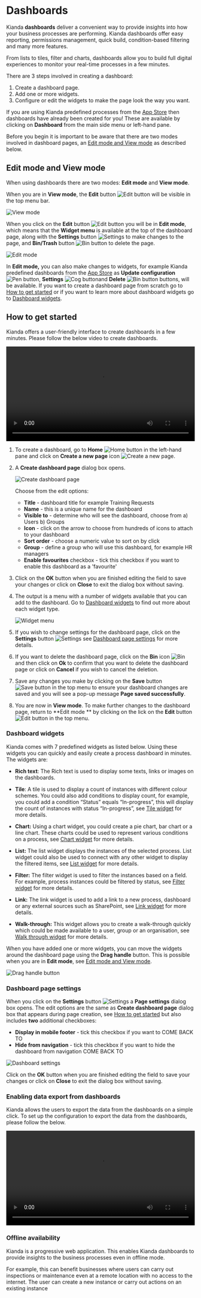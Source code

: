 # Dashboards #

Kianda **dashboards** deliver a convenient way to provide insights into how your business processes are performing. Kianda dashboards offer easy reporting, permissions management, quick build, condition-based filtering and many more features.

From lists to tiles, filter and charts, dashboards allow you to build full digital experiences to monitor your real-time processes in a few minutes. 

There are 3 steps involved in creating a dashboard:

1. Create a dashboard page.
2. Add one or more widgets.
3. Configure or edit the widgets to make the page look the way you want.

If you are using Kianda predefined processes from the [App Store](#platform/appstore.md) then dashboards have already been created for you! These are  available by clicking on **Dashboard** from the main side menu or left-hand pane.

Before you begin it is important to be aware that there are two modes involved in dashboard pages, an [Edit mode and View mode](#edit-mode-and-view-mode) as described below.



## Edit mode and View mode ##

When using dashboards there are two modes: **Edit mode** and **View mode**.

When you are in **View mode**, the **Edit** button ![Edit button](images/edit.png) will be visible in the top menu bar.

![View mode](images/dashboardgeneral.png)

When you click on the **Edit** button ![Edit button](images/edit.png) you will be in **Edit mode**, which means that the **Widget menu** is available at the top of the dashboard page, along with the **Settings** button ![Settings](images/settings.png) to make changes to the page, and **Bin/Trash** button ![Bin button](images/binicon.png) to delete the page.

![Edit mode](images/editmode.png)

In **Edit mode,** you can also make changes to widgets, for example Kianda predefined dashboards from the [App Store](#platform/appstore.md) as **Update configuration** ![Pen button](images/pen.png), **Settings** ![Cog button](images/cog.png)and **Delete** ![Bin button](images/bin.png) buttons, will be available. If you want to create a dashboard page from scratch go to [How to get started](#how-to-get-started) or if you want to learn more about dashboard widgets go to [Dashboard widgets](#dashboard-widgets).



## How to get started ##

Kianda offers a user-friendly interface to create dashboards in a few minutes. Please follow the below video to create dashboards.

<video width="100%" style="width:100%" controls>
    <source src="videos/updated_introduction_dashboard.mp4">
    Your browser does not support the video tag.
    </source>
</video>

1. To create a dashboard, go to **Home** ![Home button](images/home.png) in the left-hand pane and click on **Create a new page** icon ![Create a new page](images/createnew.png).

1. A **Create dashboard page** dialog box opens.

   ![Create dashboard page](images/createdashboard.png)

   Choose from the edit options:

   - **Title** - dashboard title for example Training Requests
   - **Name** - this is a unique name for the dashboard
   - **Visible to** - determine who will see the dashboard, choose from a) Users b) Groups 
   - **Icon** - click on the arrow to choose from hundreds of icons to attach to your dashboard
   - **Sort order** - choose a numeric value to sort on by click
   - **Group** - define a group who will use this dashboard, for example HR managers
   - **Enable favourites** checkbox - tick this checkbox if you want to enable this dashboard as a 'favourite'

1. Click on the **OK** button when you are finished editing the field to save your changes or click on **Close** to exit the dialog box without saving.

1. The output is a menu with a number of widgets available that you can add to the dashboard. Go to [Dashboard widgets](#dashboard-widgets) to find out more about each widget type.

   ![Widget menu](images/widgetmenu_resized.png)

1. If you wish to change settings for the dashboard page, click on the **Settings** button ![Settings](images/settings.png) see [Dashboard page settings](#dashboard-page-settings) for more details.

1. If you want to delete the dashboard page, click on the **Bin** icon ![Bin](images/bin.png) and then click on **Ok** to confirm that you want to delete the dashboard page or click on **Cancel** if you wish to cancel the deletion.

1. Save any changes you make by clicking on the **Save** button ![Save button](C:\Kianda\docs-dev\pages\README.assets\save.png) in the top menu to ensure your dashboard changes are saved and you will see a pop-up message **Page saved successfully**. 

1. You are now in **View mode**. To make further changes to the dashboard page, return to **Edit mode ** by clicking on the lick on the **Edit** button ![Edit button](C:\Kianda\docs-dev\pages\README.assets\edit.png) in the top menu.

   

   


### Dashboard widgets ###

Kianda comes with 7 predefined widgets as listed below. Using these widgets you can quickly and easily create a process dashboard in minutes. The widgets are:

- **Rich text**: The Rich text is used to display some texts, links or images on the dashboards.

- **Tile**: A tile is used to display a count of instances with different colour schemes. You could also add conditions to display count, for example, you could add a condition “Status” equals “In-progress”, this will display the count of instances with status “In-progress”, see [Tile widget](pages/tile.md) for more details.

- **Chart:** Using a chart widget, you could create a pie chart, bar chart or a line chart. These charts could be used to represent various conditions on a process, see [Chart widget](pages/chart.md) for more details.

- **List:** The list widget displays the instances of the selected process. List widget could also be used to connect with any other widget to display the filtered items, see [List widget](pages/list.md) for more details.

- **Filter:** The filter widget is used to filter the instances based on a field. For example, process instances could be filtered by status, see [Filter widget](pages/filter.md) for more details.

- **Link:** The link widget is used to add a link to a new process, dashboard or any external sources such as SharePoint, see [Link widget](pages/link.md) for more details.

- **Walk-through:** This widget allows you to create a walk-through quickly which could be made available to a user, group or an organisation, see [Walk through widget](pages/walkthrough.md) for more details.

When you have added one or more widgets, you can move the widgets around the dashboard page using the **Drag handle** button. This is possible when you are in **Edit mode**, see [Edit mode and View mode](#edit-mode-and-view-mode).

![Drag handle button](images/draghandle.png)

  


### Dashboard page settings ###

When you click on the **Settings** button ![Settings](images/settings.png) a **Page settings** dialog box opens. The edit options are the same as **Create dashboard page** dialog box that appears during page creation, see [How to get started](#how-to-get-started) but also includes **two** additional checkboxes:

- **Display in mobile footer** - tick this checkbox if you want to COME BACK TO
- **Hide from navigation** - tick this checkbox if you want to hide the dashboard from navigation COME BACK TO

![Dashboard settings](images/dashsettings.png)

Click on the **OK** button when you are finished editing the field to save your changes or click on **Close** to exit the dialog box without saving.



### Enabling data export from dashboards ###

Kianda allows the users to export the data from the dashboards on a simple click. To set up the configuration to export the data from the dashboards, please follow the below.

<video width="100%" style="width:100%" controls>
    <source src="videos/Enabling data export from the dashboards.mp4">
    Your browser does not support the video tag.
    </source>
</video>


### Offline availability ###

Kianda is a progressive web application. This enables Kianda dashboards to provide insights to the business processes even in offline mode.

For example, this can benefit businesses where users can carry out inspections or maintenance even at a remote location with no access to the internet. The user can create a new instance or carry out actions on an existing instance